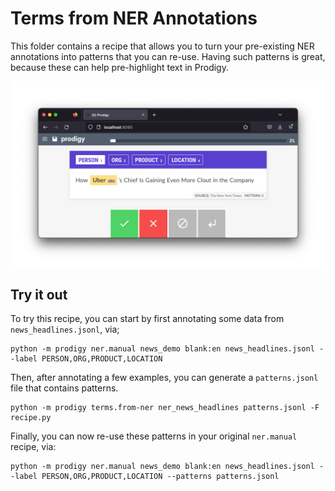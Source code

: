 # Terms from NER Annotations

This folder contains a recipe that allows you to turn your pre-existing NER annotations into patterns that you can re-use. Having such patterns is great, because these can help pre-highlight text in Prodigy. 

![](demo.png)

## Try it out 

To try this recipe, you can start by first annotating some data from `news_headlines.jsonl`, via; 

```
python -m prodigy ner.manual news_demo blank:en news_headlines.jsonl --label PERSON,ORG,PRODUCT,LOCATION
```

Then, after annotating a few examples, you can generate a `patterns.jsonl` file that contains patterns. 

```
python -m prodigy terms.from-ner ner_news_headlines patterns.jsonl -F recipe.py
```

Finally, you can now re-use these patterns in your original `ner.manual` recipe, via: 

```
python -m prodigy ner.manual news_demo blank:en news_headlines.jsonl --label PERSON,ORG,PRODUCT,LOCATION --patterns patterns.jsonl
```